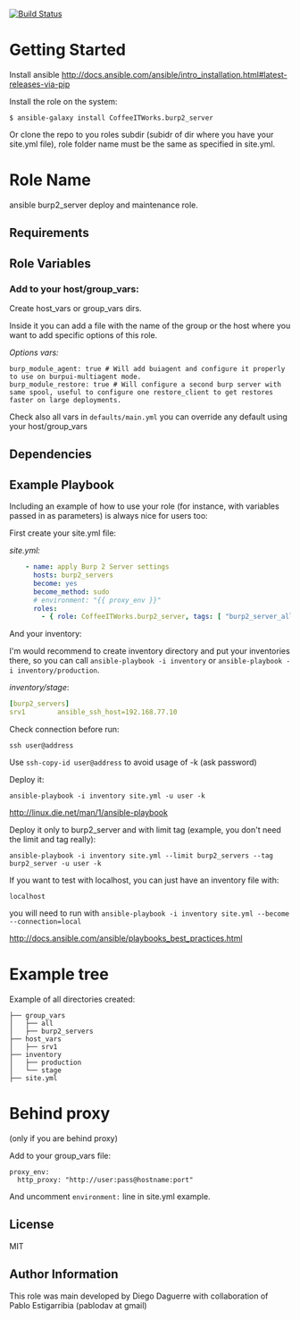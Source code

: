 [![Build Status](https://travis-ci.org/CoffeeITWorks/ansible_burp2_server.svg?branch=master)](https://travis-ci.org/CoffeeITWorks/ansible_burp2_server)

Getting Started
================

Install ansible http://docs.ansible.com/ansible/intro_installation.html#latest-releases-via-pip

Install the role on the system: 

    $ ansible-galaxy install CoffeeITWorks.burp2_server

Or clone the repo to you roles subdir (subidr of dir where you have your site.yml file), role folder name must be the same as specified in site.yml.

Role Name
=========

ansible burp2_server deploy and maintenance role.

Requirements
------------


Role Variables
--------------

### Add to your host/group_vars:
 
Create host_vars or group_vars dirs. 

Inside it you can add a file with the name of the group or the host where you want to add specific options of this role.

*Options vars:* 

    burp_module_agent: true # Will add buiagent and configure it properly to use on burpui-multiagent mode. 
    burp_module_restore: true # Will configure a second burp server with same spool, useful to configure one restore_client to get restores faster on large deployments.

Check also all vars in `defaults/main.yml` you can override any default using your host/group_vars   

Dependencies
------------


Example Playbook
----------------

Including an example of how to use your role (for instance, with variables passed in as parameters) is always nice for users too:

First create your site.yml file:

*site.yml:*

```yaml
    - name: apply Burp 2 Server settings
      hosts: burp2_servers
      become: yes
      become_method: sudo
      # environment: "{{ proxy_env }}"
      roles:
        - { role: CoffeeITWorks.burp2_server, tags: [ "burp2_server_all", "burp2_server" ] }
```

And your inventory:

I'm would recommend to create inventory directory and put your inventories there, so you can call `ansible-playbook -i inventory` or `ansible-playbook -i inventory/production`.

*inventory/stage*: 

```yml
[burp2_servers]
srv1        ansible_ssh_host=192.168.77.10
```

Check connection before run:

    ssh user@address
    
Use `ssh-copy-id user@address` to avoid usage of -k (ask password)

Deploy it: 

    ansible-playbook -i inventory site.yml -u user -k

http://linux.die.net/man/1/ansible-playbook

Deploy it only to burp2_server and with limit tag (example, you don't need the limit and tag really): 

    ansible-playbook -i inventory site.yml --limit burp2_servers --tag burp2_server -u user -k

If you want to test with localhost, you can just have an inventory file with: 

    localhost

you will need to run with `ansible-playbook -i inventory site.yml --become --connection=local`

http://docs.ansible.com/ansible/playbooks_best_practices.html

Example tree
============ 

Example of all directories created: 

    
    ├── group_vars
    │   ├── all
    │   ├── burp2_servers
    ├── host_vars
    │   ├── srv1
    ├── inventory
    │   ├── production
    │   └── stage
    ├── site.yml
    

Behind proxy
============

(only if you are behind proxy)

Add to your group_vars file:

    proxy_env:
      http_proxy: "http://user:pass@hostname:port"

And uncomment `environment:` line in site.yml example. 

License
-------

MIT

Author Information
------------------

This role was main developed by Diego Daguerre with collaboration of Pablo Estigarribia (pablodav at gmail)


